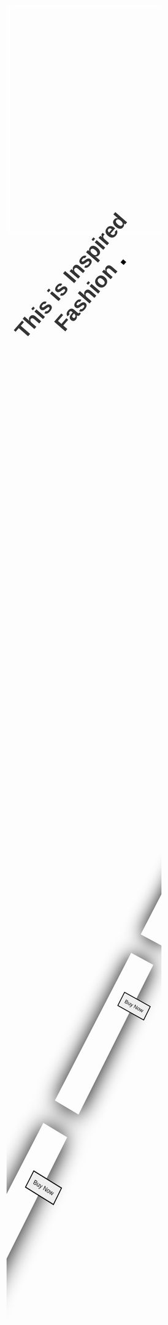 <style>
* {
  box-sizing: border-box;
  -webkit-box-sizing: border-box;
}

.a1 {
  background: url(https://res.cloudinary.com/malaika/image/upload/v1564327185/parallax-h-img-1_2.jpg) no-repeat center center fixed;
  -webkit-background-size: cover;
  -moz-background-size: cover;
  -o-background-size: cover;
  background-size: cover;
}

.a2 {
  width: 100%;
  min-height: 100%;
  overflow: hidden;
}

.wrap {
  width: 100%;
  height: 100%;
  overflow: hidden;
  position: relative;
  text-align: center;
  -webkit-perspective: 2500px;
  perspective: 2500px;
  -webkit-perspective-origin: 100% 50%;
  perspective-origin: 100% 50%;
}
.wrap .girl {
  border: #fffefe 10px solid;
  background: url("https://res.cloudinary.com/malaika/image/upload/e_grayscale/v1564579524/d7isyf5-137c7a98-d161-496f-9753-f96f530be3be_1.png") no-repeat;
  margin-left: 0;
  width: 450px;
  height: 600px;
  bottom: 0%;
  top: 10%;
  position: absolute;
}
.wrap h1 {
  left: -5%;
  transform: rotate(-49deg);
  color: #333;
  font-size: 4em;
  font-family: Raleway, sans-serif;
  top: 25%;
  position: absolute;
}
.wrap h1 span {
  color: black;
  font-weight: 1000;
}
.wrap .list {
  width: 80%;
  height: 150vh;
  overflow-x: hidden;
  webkit-transform: rotateX(35deg) rotateY(3deg) rotateZ(27deg);
  transform: rotateX(35deg) rotateY(3deg) rotateZ(27deg);
  margin: 0 0 0 200px;
  padding: 150px 100px 500px 0;
  scrollbar-width: none;
}
.wrap .list::-webkit-scrollbar {
  display: none;
}
.wrap .list::-webkit-scrollbar {
  display: none;
}
.wrap .list::-webkit-scrollbar {
  display: block;
}
.wrap .list .item {
  filter: grayscale(100%);
  width: 30%;
  height: 400px;
  margin: 20px;
  display: inline-block;
  position: relative;
}
.wrap .list .item::after {
  content: "";
  position: absolute;
  z-index: 150;
  width: 100%;
  top: 0px;
  left: 0px;
  height: 100%;
  background: url("https://images-wixmp-ed30a86b8c4ca887773594c2.wixmp.com/f/3960c8e1-d90e-4e60-8522-816b41b93892/d84vq6v-5985a860-c6c3-453c-a0ae-e80e5e5abf06.png?token=eyJ0eXAiOiJKV1QiLCJhbGciOiJIUzI1NiJ9.eyJzdWIiOiJ1cm46YXBwOjdlMGQxODg5ODIyNjQzNzNhNWYwZDQxNWVhMGQyNmUwIiwiaXNzIjoidXJuOmFwcDo3ZTBkMTg4OTgyMjY0MzczYTVmMGQ0MTVlYTBkMjZlMCIsIm9iaiI6W1t7InBhdGgiOiJcL2ZcLzM5NjBjOGUxLWQ5MGUtNGU2MC04NTIyLTgxNmI0MWI5Mzg5MlwvZDg0dnE2di01OTg1YTg2MC1jNmMzLTQ1M2MtYTBhZS1lODBlNWU1YWJmMDYucG5nIn1dXSwiYXVkIjpbInVybjpzZXJ2aWNlOmZpbGUuZG93bmxvYWQiXX0.G2ljZtN3fPs4NhvF-fCGxl_97BA4w8kvt_qGyJH1RNI");
  opacity: 0.1;
}
.wrap .list .item .img {
  width: 100%;
  height: 100%;
  background-size: cover;
  background-position: center center;
  box-shadow: 1px 1px 50px 0 #000;
  -webkit-transform-origin: 100% 50%;
  -ms-transform-origin: 100% 50%;
  transform-origin: 100% 50%;
  z-index: 10;
  position: relative;
}

button {
  border: 2px solid black;
  padding: 10px;
  z-index: 9999;
  top: -300px;
  position: relative;
  display: inline;
  margin-left: -60px;
  outline: none;
}

@media only screen and (max-width: 768px) {
  .girl {
    background: url(https://res.cloudinary.com/malaika/image/upload/v1564328867/Gabriella-Wilde-PNG-HD_1_2.png) no-repeat cover fixed;
  }

  h1 {
    display: none;
  }
}

</style>

<div class="a1">
<div class="a2">
	
	
	
<div class="wrap">
	<div class="girl"></div>
	<h1>This is Inspired Fashion <span>.</span></h1>
  <div class="list">
    <div class="item">
      <div class="img" style="background-image: url(https://images.unsplash.com/photo-1495462911434-be47104d70fa?ixlib=rb-1.2.1&ixid=eyJhcHBfaWQiOjEyMDd9&auto=format&fit=crop&w=675&q=80)"></div>
    </div>
		<button>Buy Now</button>
    <div class="item">
      <div class="img" style="background-image: url(https://images.unsplash.com/photo-1501441858156-e505fb04bfbc?ixlib=rb-1.2.1&ixid=eyJhcHBfaWQiOjEyMDd9&auto=format&fit=crop&w=666&q=80)"></div>
    </div>
		<button>Buy Now</button>
    <div class="item">
      <div class="img" style="background-image: url(https://images.unsplash.com/photo-1502736842968-bcaab72d0700?ixlib=rb-1.2.1&ixid=eyJhcHBfaWQiOjEyMDd9&auto=format&fit=crop&w=564&q=80)"></div>
    </div>
		<button>Buy Now</button>
    <div class="item">
      <div class="img" style="background-image: url(https://images.unsplash.com/photo-1495137675798-14250d1e9070?ixlib=rb-1.2.1&auto=format&fit=crop&w=627&q=80)"></div>
    </div>
		<button>Buy Now</button>
    <div class="item">
      <div class="img" style="background-image: url(https://images.unsplash.com/photo-1524401581-85ee6d7d2ccd?ixlib=rb-1.2.1&ixid=eyJhcHBfaWQiOjEyMDd9&auto=format&fit=crop&w=634&q=80)"></div>
    </div>
		<button>Buy Now</button>
    <div class="item">
      <div class="img" style="background-image: url(https://images.unsplash.com/photo-1485014749802-1dba3a03984c?ixlib=rb-1.2.1&ixid=eyJhcHBfaWQiOjEyMDd9&auto=format&fit=crop&w=634&q=80)"></div>
    </div>
		<button>Buy Now</button>
    <div class="item">
      <div class="img" style="background-image: url(https://images.unsplash.com/photo-1503043259787-e75660c42572?ixlib=rb-1.2.1&ixid=eyJhcHBfaWQiOjEyMDd9&auto=format&fit=crop&w=672&q=80)"></div>
    </div>
		<button>Buy Now</button>
    <div class="item">
      <div class="img" style="background-image: url(https://images.unsplash.com/photo-1472646189317-418747480cd6?ixlib=rb-1.2.1&ixid=eyJhcHBfaWQiOjEyMDd9&auto=format&fit=crop&w=634&q=80)"></div>
		</div>
		<button>Buy Now</button>
    <div class="item">
      <div class="img" style="background-image: url(https://images.unsplash.com/photo-1493848015788-45ad0e9f4186?ixlib=rb-1.2.1&ixid=eyJhcHBfaWQiOjEyMDd9&auto=format&fit=crop&w=717&q=80)"></div>
    </div>
		<button>Buy Now</button>
    <div class="item">
      <div class="img" style="background-image: url(https://images.unsplash.com/photo-1521860908473-fa7dae377c20?ixlib=rb-1.2.1&ixid=eyJhcHBfaWQiOjEyMDd9&auto=format&fit=crop&w=634&q=80)"></div>
    </div>
		<button>Buy Now</button>
    <div class="item">
      <div class="img" style="background-image: url(https://images.unsplash.com/photo-1478604793707-b3a982845b32?ixlib=rb-1.2.1&ixid=eyJhcHBfaWQiOjEyMDd9&auto=format&fit=crop&w=634&q=80)"></div>
    </div>
		<button>Buy Now</button>
    <div class="item">
      <div class="img" style="background-image: url(https://images.unsplash.com/photo-1503758425033-cd7b21496e21?ixlib=rb-1.2.1&auto=format&fit=crop&w=634&q=80)"></div>
    </div>
		<button>Buy Now</button>
  </div>
</div>

</div>
</div>
